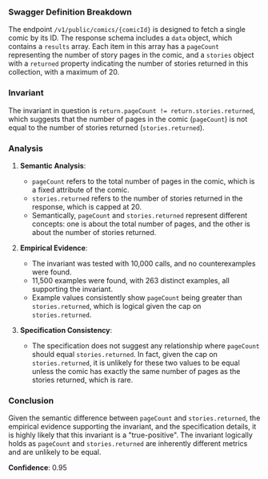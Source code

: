 ### Swagger Definition Breakdown

The endpoint `/v1/public/comics/{comicId}` is designed to fetch a single comic by its ID. The response schema includes a `data` object, which contains a `results` array. Each item in this array has a `pageCount` representing the number of story pages in the comic, and a `stories` object with a `returned` property indicating the number of stories returned in this collection, with a maximum of 20.

### Invariant

The invariant in question is `return.pageCount != return.stories.returned`, which suggests that the number of pages in the comic (`pageCount`) is not equal to the number of stories returned (`stories.returned`).

### Analysis

1. **Semantic Analysis**: 
   - `pageCount` refers to the total number of pages in the comic, which is a fixed attribute of the comic.
   - `stories.returned` refers to the number of stories returned in the response, which is capped at 20.
   - Semantically, `pageCount` and `stories.returned` represent different concepts: one is about the total number of pages, and the other is about the number of stories returned.

2. **Empirical Evidence**:
   - The invariant was tested with 10,000 calls, and no counterexamples were found.
   - 11,500 examples were found, with 263 distinct examples, all supporting the invariant.
   - Example values consistently show `pageCount` being greater than `stories.returned`, which is logical given the cap on `stories.returned`.

3. **Specification Consistency**:
   - The specification does not suggest any relationship where `pageCount` should equal `stories.returned`. In fact, given the cap on `stories.returned`, it is unlikely for these two values to be equal unless the comic has exactly the same number of pages as the stories returned, which is rare.

### Conclusion

Given the semantic difference between `pageCount` and `stories.returned`, the empirical evidence supporting the invariant, and the specification details, it is highly likely that this invariant is a "true-positive". The invariant logically holds as `pageCount` and `stories.returned` are inherently different metrics and are unlikely to be equal.

**Confidence**: 0.95
